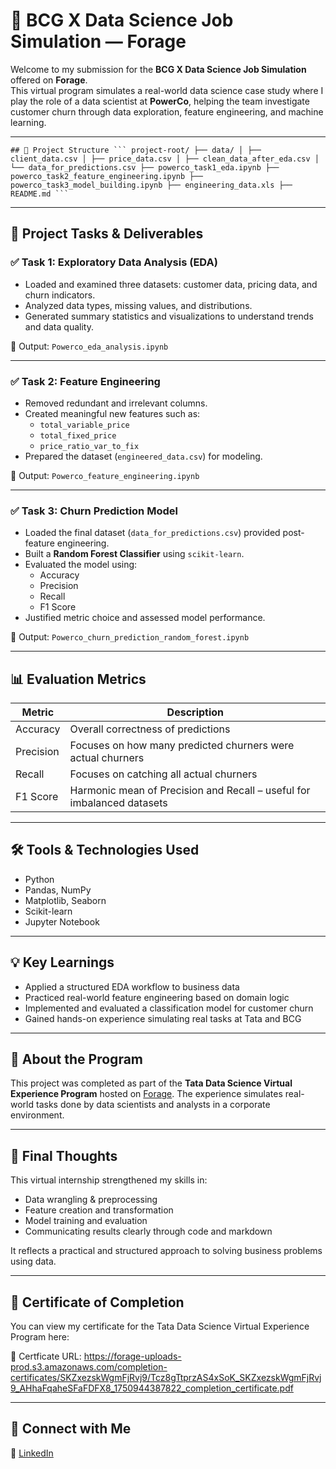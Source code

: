 # 🌟 BCG X Data Science Job Simulation — Forage

Welcome to my submission for the **BCG X Data Science Job Simulation** offered on **Forage**.  
This virtual program simulates a real-world data science case study where I play the role of a data scientist at **PowerCo**, helping the team investigate customer churn through data exploration, feature engineering, and machine learning.

---

<pre><code>## 📁 Project Structure ``` project-root/ ├── data/ │ ├── client_data.csv │ ├── price_data.csv │ ├── clean_data_after_eda.csv │ └── data_for_predictions.csv ├── powerco_task1_eda.ipynb ├── powerco_task2_feature_engineering.ipynb ├── powerco_task3_model_building.ipynb ├── engineering_data.xls ├── README.md ``` </code></pre>


---

## 🧠 Project Tasks & Deliverables

### ✅ Task 1: Exploratory Data Analysis (EDA)
- Loaded and examined three datasets: customer data, pricing data, and churn indicators.
- Analyzed data types, missing values, and distributions.
- Generated summary statistics and visualizations to understand trends and data quality.

📎 Output: `Powerco_eda_analysis.ipynb`

---

### ✅ Task 2: Feature Engineering
- Removed redundant and irrelevant columns.
- Created meaningful new features such as:
  - `total_variable_price`
  - `total_fixed_price`
  - `price_ratio_var_to_fix`
- Prepared the dataset (`engineered_data.csv`) for modeling.

📎 Output: `Powerco_feature_engineering.ipynb`

---

### ✅ Task 3: Churn Prediction Model
- Loaded the final dataset (`data_for_predictions.csv`) provided post-feature engineering.
- Built a **Random Forest Classifier** using `scikit-learn`.
- Evaluated the model using:
  - Accuracy
  - Precision
  - Recall
  - F1 Score
- Justified metric choice and assessed model performance.

📎 Output: `Powerco_churn_prediction_random_forest.ipynb`

---

## 📊 Evaluation Metrics

| Metric     | Description                                                                 |
|------------|-----------------------------------------------------------------------------|
| Accuracy   | Overall correctness of predictions                                          |
| Precision  | Focuses on how many predicted churners were actual churners                |
| Recall     | Focuses on catching all actual churners                                    |
| F1 Score   | Harmonic mean of Precision and Recall – useful for imbalanced datasets     |

---

## 🛠️ Tools & Technologies Used

- Python
- Pandas, NumPy
- Matplotlib, Seaborn
- Scikit-learn
- Jupyter Notebook

---

## 💡 Key Learnings

- Applied a structured EDA workflow to business data
- Practiced real-world feature engineering based on domain logic
- Implemented and evaluated a classification model for customer churn
- Gained hands-on experience simulating real tasks at Tata and BCG

---

## 📌 About the Program

This project was completed as part of the **Tata Data Science Virtual Experience Program** hosted on [Forage](https://www.theforage.com/). The experience simulates real-world tasks done by data scientists and analysts in a corporate environment.

---

## 🚀 Final Thoughts

This virtual internship strengthened my skills in:
- Data wrangling & preprocessing
- Feature creation and transformation
- Model training and evaluation
- Communicating results clearly through code and markdown

It reflects a practical and structured approach to solving business problems using data.

---

## 📜 Certificate of Completion

You can view my certificate for the Tata Data Science Virtual Experience Program here:

🔗 Certficate URL: https://forage-uploads-prod.s3.amazonaws.com/completion-certificates/SKZxezskWgmFjRvj9/Tcz8gTtprzAS4xSoK_SKZxezskWgmFjRvj9_AHhaFqaheSFaFDFX8_1750944387822_completion_certificate.pdf 

---
## 👤 Connect with Me
🔗 [LinkedIn](www.linkedin.com/in/meenakshy-sabu-741226321)




